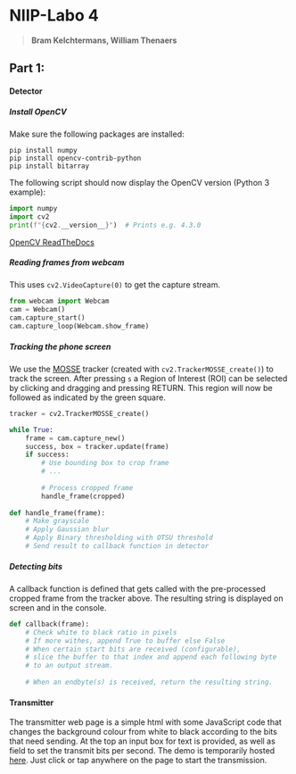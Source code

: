 # NIIP-Labo 4
> **Bram Kelchtermans, William Thenaers**

## Part 1:

#### Detector

##### Install OpenCV

Make sure the following packages are installed:

```
pip install numpy
pip install opencv-contrib-python
pip install bitarray
```

The following script should now display the OpenCV version (Python 3 example):

```python
import numpy
import cv2
print(f"{cv2.__version__}")  # Prints e.g. 4.3.0
```

[OpenCV ReadTheDocs](https://opencv-python-tutroals.readthedocs.io/en/latest/py_tutorials/py_tutorials.html)

##### Reading frames from webcam

This uses `cv2.VideoCapture(0)` to get the capture stream.

```python
from webcam import Webcam
cam = Webcam()
cam.capture_start()
cam.capture_loop(Webcam.show_frame)
```

##### Tracking the phone screen

We use the [MOSSE](https://www.cs.colostate.edu/~vision/publications/bolme_cvpr10.pdf) tracker (created with `cv2.TrackerMOSSE_create()`) to track the screen. After pressing `s` a Region of Interest (ROI) can be selected by clicking and dragging and pressing RETURN. This region will now be followed as indicated by the green square.

```python
tracker = cv2.TrackerMOSSE_create()

while True:
	frame = cam.capture_new()
	success, box = tracker.update(frame)
	if success:
		# Use bounding box to crop frame
		# ...
		
		# Process cropped frame
		handle_frame(cropped)
		
def handle_frame(frame):
	# Make grayscale
	# Apply Gaussian blur
	# Apply Binary thresholding with OTSU threshold
	# Send result to callback function in detector
```

##### Detecting bits

A callback function is defined that gets called with the pre-processed cropped frame from the tracker above. The resulting string is displayed on screen and in the console.

```python
def callback(frame):
	# Check white to black ratio in pixels
	# If more withes, append True to buffer else False
	# When certain start bits are received (configurable),
	# slice the buffer to that index and append each following byte
	# to an output stream.
	
	# When an endbyte(s) is received, return the resulting string.
```

#### Transmitter

The transmitter web page is a simple html with some JavaScript code that changes the background colour from white to black according to the bits that need sending. At the top an input box for text is provided, as well as field to set the transmit bits per second. The demo is temporarily hosted [here](https://bramkelchtermans.be/lifi/). Just click or tap anywhere on the page to start the transmission.